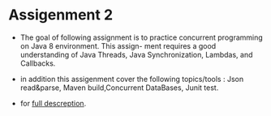 
# Assigenment 2

* The goal of following assignment is to practice concurrent programming on Java 8 environment. This assign-
ment requires a good understanding of Java Threads, Java Synchronization, Lambdas, and Callbacks.

* in addition this assigenment cover the following topics/tools : Json read&parse, Maven build,Concurrent DataBases, Junit test.


* for  <a href="https://github.com/MaorAssayag/SPL-course-assigenments/blob/master/Assigenment%202%20-%20ThreadPool-%20Universty%20registration%20system/assignment2.pdf">full descreption</a>.
